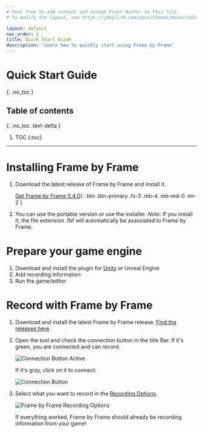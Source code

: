 ```yaml
---
# Feel free to add content and custom Front Matter to this file.
# To modify the layout, see https://jekyllrb.com/docs/themes/#overriding-theme-defaults

layout: default
nav_order: 2
title: Quick Start Guide
description: "Learn how to quickly start using Frame by Frame"
---
```


# Quick Start Guide
{: .no_toc }

## Table of contents
{: .no_toc .text-delta }

1. TOC
{:toc}

---

# Installing Frame by Frame

1. Download the latest release of Frame by Frame and install it.

    [Get Frame by Frame 0.4.0](https://github.com/XDargu/FrameByFrame/releases/tag/v0.4.0){: .btn .btn-primary .fs-3 .mb-4 .mb-md-0 .mr-2 }

2. You can use the portable version or use the installer. *Note:* If you install it, the file extension .fbf will automatically be associated to Frame by Frame.

# Prepare your game engine

1. Download and install the plugin for [Unity](/FrameByFrame/unity/) or Unreal Engine
2. Add recording information
3. Run the game/editor

# Record with Frame by Frame

1. Download and install the latest Frame by Frame release. [Find the releases here](https://github.com/XDargu/FrameByFrame/releases).
2. Open the tool and check the connection button in the title Bar. If it's green, you are connected and can record.

    ![Connection Button Active](/FrameByFrame/assets/images/RecordingButtonActive.png "Connection Button Active")

    If it's gray, click on it to connect:

    ![Connection Button](/FrameByFrame/assets/images/ConnectionButton.png "Connection Button")

3. Select what you want to record in the [Recording Options](/FrameByFrame/user-interface#recording-options).

    ![Frame by Frame Recording Options](/FrameByFrame/assets/images/screenshots/RecordingOptions.png "Recording Options")

    If everything worked, Frame by Frame should already be recording information from your game!